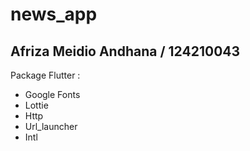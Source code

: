 # news_app
## Afriza Meidio Andhana / 124210043

Package Flutter : 
- Google Fonts
- Lottie
- Http
- Url_launcher
- Intl
